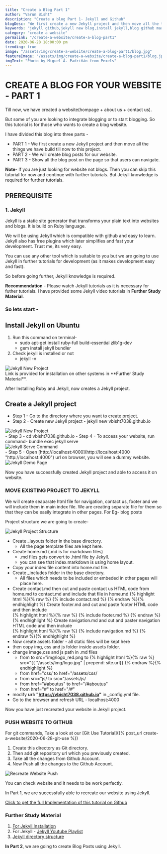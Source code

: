 ```yaml
---
title: "Create a Blog Part 1"
author: "Varun Bisht"
description: "Create a blog Part 1- Jekyll and Github"
blogDesc: "We first create a new Jekyll project and then move all the things we have build till now to this project."
keywords: "jekyll github,jekyll new blog,install jekyll,blog github markdown,building a blog with jekyll"
category: "create a website"
permalink: "/create-a-website/create-a-blog-part1"
date: 2020-06-28 18:00:00 pm
trending: true
image: "/assets/img/create-a-website/create-a-blog-part1/blog.jpg"
featureImage: "/assets/img/create-a-website/create-a-blog-part1/blog.jpg"
imgText: "Photo by Miguel Á. Padriñán from Pexels"
---
```

# CREATE A BLOG FOR YOUR WEBSITE - PART 1

Till now, we have created a website(hompage + about us + contact us).

But some of you are looking to integrate blogging or to start blogging. So this tutorial is for those who wants to create a blog website.

I have divided this blog into three parts -
- PART 1 - We first create a new Jekyll project and then move all the things we have build till now to this project.
- PART 2 - We will create blog posts for our website.
- PART 3 - Show all the blog post on the page so that users can navigate.

**Note**- If you are just looking for website not blogs. Then you can skip this tutorial for now and continue with further tutorials.
But Jekyll knowledge is required for further tutorials.

## PREREQUISITE

### 1. Jekyll

Jekyll is a static site generator that transforms your plain text into websites and blogs. It is build on Ruby language.

We will be using Jekyll which is compatible with github and easy to learn.
Jekyll also has free plugins which later simplifies and fast your development.
Trust me, its very easy.

You can use any other tool which is suitable to you but we are going to use Jekyll in further tutorials for development (as it makes development easy and fast).

So before going further, Jekyll knowledge is required.

**Recommendation** - Please watch Jekyll tutorials as it is necessary for futher tutorials.
I have provided some Jekyll video tutorials in **Further Study Material**.

### So lets start -

## Install Jekyll on Ubuntu
1. Run this command on terminal-
   - sudo apt-get install ruby-full build-essential zlib1g-dev
   - gem install jekyll bundler
3. Check jekyll is installed or not
   - jekyll -v

<div class="imgCont">
  <img class="object-fit" alt="Jekyll New Project" title="Jekyll New Project" src="/assets/img/create-a-website/create-a-blog-part1/install_jekyll.png"/>
</div>
Link is provided for installation on other systems in **Further Study Material**.

After Installing Ruby and Jekyll, now creates a Jekyll project.

## Create a Jekyll project
- Step 1 - Go to the directory where you want to create project.
- Step 2 - Create new Jekyll project - jekyll new vbisht7038.github.io
<div class="imgCont">
  <img class="object-fit" alt="Jekyll New Project" title="Jekyll New Project" src="/assets/img/create-a-website/create-a-blog-part1/jekyll-new-project.png"/>
</div>
- Step 3 - cd vbisht7038.github.io
- Step 4 - To access your website, run command- bundle exec jekyll serve
<div class="imgCont">
  <img class="object-fit" alt="Jekyll Serve Command" title="Jekyll Serve Command" src="/assets/img/create-a-website/create-a-blog-part1/jekyll_serve_command.png"/>
</div>
- Step 5 - Open [http://localhost:4000](http://localhost:4000 "http://localhost:4000") url on browser, you will see a dummy website.
<div class="imgCont">
  <img class="object-fit" alt="Jekyll Demo Page" title="Jekyll Demo Page" src="/assets/img/create-a-website/create-a-blog-part1/jekyll_demo_page.png"/>
</div>

Now you have successfully created Jekyll project and able to access it on website.

### MOVE EXISTING PROJECT TO JEKYLL

We will create seaparate html file for navigation, contact us, footer and we will include them in main index file.
We are creating separate file for them so that they can be easily integrate in other pages. For Eg- blog posts

Project structure we are going to create-

<div class="imgCont">
  <img class="object-fit" alt="Jekyll Project Structure" title="Jekyll Project Structure" src="/assets/img/create-a-website/create-a-blog-part1/jekyll_project_structure.png"/>
</div>

- Create _layouts folder in the base directory.
   - All the page template files are kept here.
- Create home.md (.md is for markdown files)
   - .md files gets convert to .html file by Jekyll.
   - you can see that index.markdown is using home layout.
- Copy your index file content into home.md file.
- Create _includes folder in the base directory.
   - All files which needs to be included or embeded in other pages will place here.
- Create contact.md then cut and paste contact us HTML code from home.md to contact.md and include that file in home.md
{% highlight html %}{% raw %}
{% include contact.md %}
{% endraw %}{% endhighlight %}
Create footer.md and cut and paste footer HTML code and then include  
{% highlight html %}{% raw %}
{% include footer.md %}
{% endraw %}{% endhighlight %}
Create navigation.md and cut and paster navigation HTML code and then include  
{% highlight html %}{% raw %}
{% include navigation.md %}
{% endraw %}{% endhighlight %}
- Now create assets folder - all static files will be kept here
- then copy img, css and js folder inside assets folder.
- change image,css and js path in .md files
   - from to src=”img/logo_red.png to
   {% highlight html %}{% raw %}
   src="{{ "/assets/img/logo.jpg" | prepend: site.url}}
   {% endraw %}{% endhighlight %}
   - from href="css/ to href="/assets/css/
   - from src="js/ to src="/assets/js/
   - from href="#aboutus" to href="/#aboutus"
   - from href="#" to href="/#"
- modify **url: "https://vbisht7038.github.io"** in _config.yml file.
- Go to the browser and refresh URL - localhost:4000

Now you have just recreated your website in Jekyll project.

### PUSH WEBSITE TO GITHUB

For git commands, Take a look at our [Git Use Tutorial]({% post_url create-a-website/2020-06-28-git-use %})

1. Create this directory as Git directory.
2. Then add git repository url which you previously created.
3. Take all the changes from Github Account.
4. Now Push all the changes to the Github Account.
<div class="imgCont">
  <img class="object-fit" alt="Recreate Website Push" title="Recreate Website Push" src="/assets/img/create-a-website/create-a-blog-part1/recreate_website_push.png"/>
</div>

You can check website and it needs to be work perfectly.

In Part 1, we are successfully able to recreate our website using Jekyll.

<a href="https://github.com/vbisht7038/vbisht7038.github.io.git">Click to get the full Implementation of this tutorial on Github</a>

### Further Study Material
1. [For Jekyll Installation](https://jekyllrb.com/docs/installation "For Jekyll Installation")
2. For Jekyll - [Jekyll Youtube Playlist](https://www.youtube.com/watch?v=T1itpPvFWHI&list=PLLAZ4kZ9dFpOPV5C5Ay0pHaa0RJFhcmcB "Jekyll Youtube Playlist")
3. [Jekyll directory structure](https://jekyllrb.com/docs/structure/ "Jekyll directory structure")

**In Part 2**, we are going to create Blog Posts using Jekyll.
